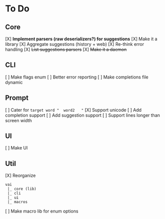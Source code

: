 # To Do

## Core
  [X] **Implement parsers (raw deserializers?) for suggestions**
  [X] Make it a library
  [X] Aggregate suggestions (history + web)
  [X] Re-think error handling
  [X] ~~List suggestions parsers~~
  [X] ~~Make it a daemon~~

## CLI
  [ ] Make flags enum
  [ ] Better error reporting
  [ ] Make completions file dynamic

## Prompt
  [ ] Cater for `target word "  word2   "`
  [X] Support unicode
  [ ] Add completion support
  [ ] Add suggestion support
  [ ] Support lines longer than screen width

## UI
  [ ] Make UI

## Util
  [X] Reorganize
```
vai
 |_ core (lib)
 |_ cli
 |_ ui
 |_ macros
```
  [ ] Make macro lib for enum options

